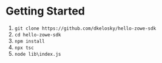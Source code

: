 # Getting Started

1. `git clone https://github.com/dkelosky/hello-zowe-sdk`
2. `cd hello-zowe-sdk`
3. `npm install`
4. `npx tsc`
5. `node lib\index.js`